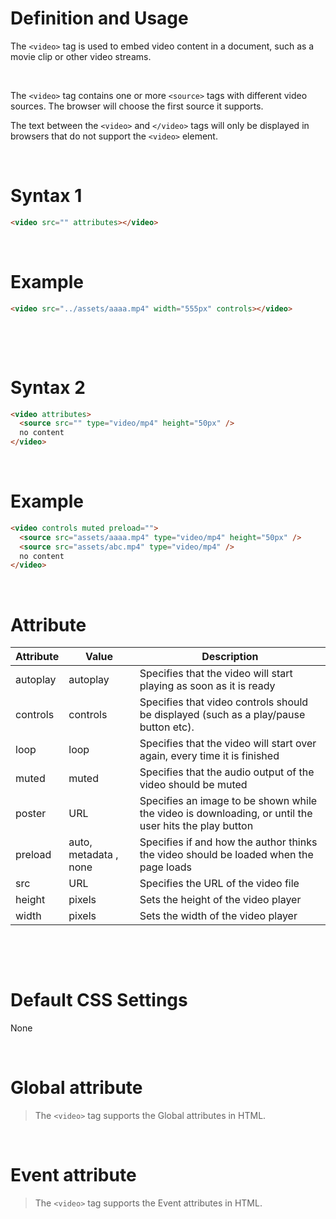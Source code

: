 # Definition and Usage

The `<video>` tag is used to embed video content in a document, such as a movie clip or other video streams.

&nbsp;

The `<video>` tag contains one or more `<source>` tags with different video sources. The browser will choose the first source it supports.

The text between the `<video>` and `</video>` tags will only be displayed in browsers that do not support the `<video>` element.

&nbsp;

# Syntax 1

```html
<video src="" attributes></video>
```

&nbsp;

# Example

```html
<video src="../assets/aaaa.mp4" width="555px" controls></video>
```

&nbsp;

&nbsp;

# Syntax 2

```html
<video attributes>
  <source src="" type="video/mp4" height="50px" />
  no content
</video>
```

&nbsp;

# Example

```html
<video controls muted preload="">
  <source src="assets/aaaa.mp4" type="video/mp4" height="50px" />
  <source src="assets/abc.mp4" type="video/mp4" />
  no content
</video>
```

&nbsp;

# Attribute

| Attribute | Value                 | Description                                                                                           |
| --------- | --------------------- | ----------------------------------------------------------------------------------------------------- |
| autoplay  | autoplay              | Specifies that the video will start playing as soon as it is ready                                    |
| controls  | controls              | Specifies that video controls should be displayed (such as a play/pause button etc).                  |
| loop      | loop                  | Specifies that the video will start over again, every time it is finished                             |
| muted     | muted                 | Specifies that the audio output of the video should be muted                                          |
| poster    | URL                   | Specifies an image to be shown while the video is downloading, or until the user hits the play button |
| preload   | auto, metadata , none | Specifies if and how the author thinks the video should be loaded when the page loads                 |
| src       | URL                   | Specifies the URL of the video file                                                                   |
| height    | pixels                | Sets the height of the video player                                                                   |
| width     | pixels                | Sets the width of the video player                                                                    |

&nbsp;

&nbsp;

# Default CSS Settings

None

&nbsp;

# Global attribute

> The `<video>` tag supports the Global attributes in HTML.

&nbsp;

# Event attribute

> The `<video>` tag supports the Event attributes in HTML.
